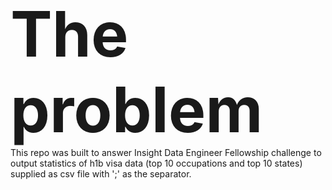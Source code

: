 <b style="font-size:100px;">The problem</b><br>
This repo was built to answer Insight Data Engineer Fellowship challenge to output statistics of h1b visa data (top 10 occupations and top 10 states) supplied as csv file with ';' as the separator.
